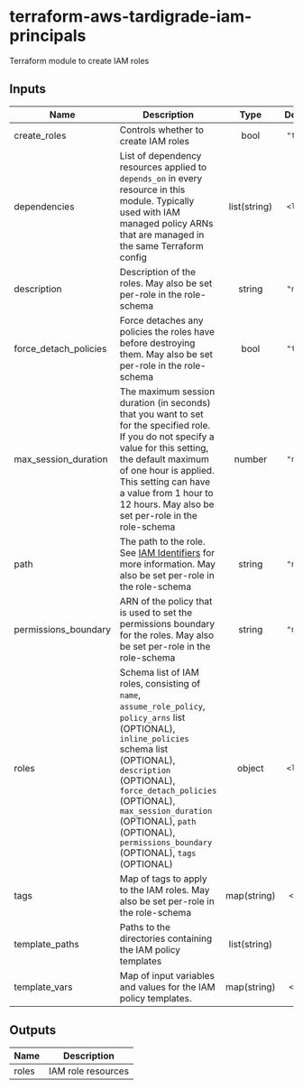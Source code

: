 # terraform-aws-tardigrade-iam-principals

Terraform module to create IAM roles

## Inputs

| Name | Description | Type | Default | Required |
|------|-------------|:----:|:-----:|:-----:|
| create\_roles | Controls whether to create IAM roles | bool | `"true"` | no |
| dependencies | List of dependency resources applied to `depends_on` in every resource in this module. Typically used with IAM managed policy ARNs that are managed in the same Terraform config | list(string) | `<list>` | no |
| description | Description of the roles. May also be set per-role in the role-schema | string | `"null"` | no |
| force\_detach\_policies | Force detaches any policies the roles have before destroying them. May also be set per-role in the role-schema | bool | `"true"` | no |
| max\_session\_duration | The maximum session duration (in seconds) that you want to set for the specified role. If you do not specify a value for this setting, the default maximum of one hour is applied. This setting can have a value from 1 hour to 12 hours. May also be set per-role in the role-schema | number | `"null"` | no |
| path | The path to the role. See [IAM Identifiers](https://docs.aws.amazon.com/IAM/latest/UserGuide/reference_identifiers.html) for more information. May also be set per-role in the role-schema | string | `"null"` | no |
| permissions\_boundary | ARN of the policy that is used to set the permissions boundary for the roles. May also be set per-role in the role-schema | string | `"null"` | no |
| roles | Schema list of IAM roles, consisting of `name`, `assume_role_policy`, `policy_arns` list (OPTIONAL), `inline_policies` schema list (OPTIONAL), `description` (OPTIONAL), `force_detach_policies` (OPTIONAL), `max_session_duration` (OPTIONAL), `path` (OPTIONAL), `permissions_boundary` (OPTIONAL), `tags` (OPTIONAL) | object | `<list>` | no |
| tags | Map of tags to apply to the IAM roles. May also be set per-role in the role-schema | map(string) | `<map>` | no |
| template\_paths | Paths to the directories containing the IAM policy templates | list(string) | n/a | yes |
| template\_vars | Map of input variables and values for the IAM policy templates. | map(string) | `<map>` | no |

## Outputs

| Name | Description |
|------|-------------|
| roles | IAM role resources |

